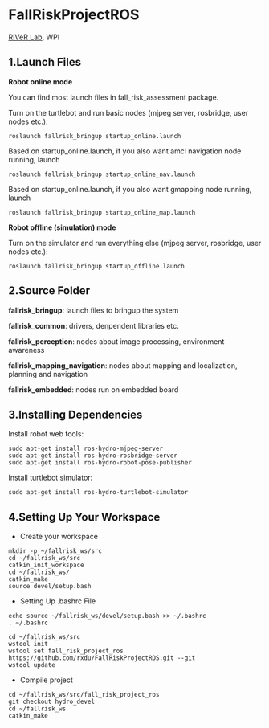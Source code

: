 FallRiskProjectROS
==================

[RIVeR Lab](http://robot.wpi.edu), WPI


1.Launch Files
------------------

**Robot online mode**

You can find most launch files in fall_risk_assessment package.

Turn on the turtlebot and run basic nodes (mjpeg server, rosbridge, user nodes etc.):

```
roslaunch fallrisk_bringup startup_online.launch 
```

Based on startup_online.launch, if you also want amcl navigation node running, launch 

```
roslaunch fallrisk_bringup startup_online_nav.launch 
```

Based on startup_online.launch, if you also want gmapping node running, launch 

```
roslaunch fallrisk_bringup startup_online_map.launch 
```

**Robot offline (simulation) mode**

Turn on the simulator and run everything else (mjpeg server, rosbridge, user nodes etc.):

```
roslaunch fallrisk_bringup startup_offline.launch 
```


2.Source Folder
-------------------

**fallrisk_bringup**: launch files to bringup the system 

**fallrisk_common**: drivers, denpendent libraries etc.

**fallrisk_perception**: nodes about image processing, environment awareness

**fallrisk_mapping_navigation**: nodes about mapping and localization, planning and navigation

**fallrisk_embedded**: nodes run on embedded board

3.Installing Dependencies
-------------------

Install robot web tools:

```
sudo apt-get install ros-hydro-mjpeg-server
sudo apt-get install ros-hydro-rosbridge-server
sudo apt-get install ros-hydro-robot-pose-publisher
```

Install turtlebot simulator:

```
sudo apt-get install ros-hydro-turtlebot-simulator
```

4.Setting Up Your Workspace
-------------------

* Create your workspace

```
mkdir -p ~/fallrisk_ws/src
cd ~/fallrisk_ws/src
catkin_init_workspace
cd ~/fallrisk_ws/
catkin_make
source devel/setup.bash
```

* Setting Up .bashrc File

```
echo source ~/fallrisk_ws/devel/setup.bash >> ~/.bashrc
. ~/.bashrc
```

```
cd ~/fallrisk_ws/src
wstool init
wstool set fall_risk_project_ros https://github.com/rxdu/FallRiskProjectROS.git --git
wstool update
```

* Compile project

```
cd ~/fallrisk_ws/src/fall_risk_project_ros
git checkout hydro_devel
cd ~/fallrisk_ws
catkin_make
```




